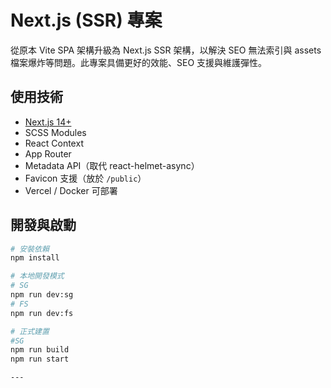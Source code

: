 # Next.js (SSR) 專案

從原本 Vite SPA 架構升級為 Next.js SSR 架構，以解決 SEO 無法索引與 assets 檔案爆炸等問題。此專案具備更好的效能、SEO 支援與維護彈性。

## 使用技術

- [Next.js 14+](https://nextjs.org/)
- SCSS Modules
- React Context
- App Router
- Metadata API（取代 react-helmet-async）
- Favicon 支援（放於 `/public`）
- Vercel / Docker 可部署

## 開發與啟動
```bash
# 安裝依賴
npm install

# 本地開發模式
# SG 
npm run dev:sg
# FS
npm run dev:fs

# 正式建置
#SG
npm run build
npm run start

---
